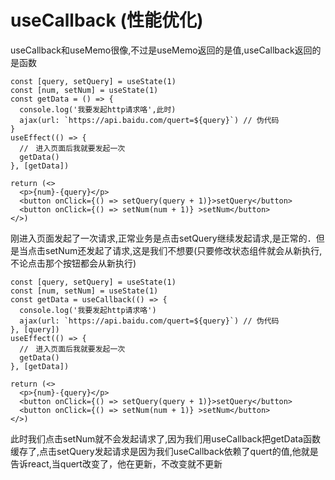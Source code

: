 # useCallback (性能优化)

useCallback和useMemo很像,不过是useMemo返回的是值,useCallback返回的是函数
```
const [query, setQuery] = useState(1)
const [num, setNum] = useState(1)
const getData = () => {
  console.log('我要发起http请求咯',此时)
  ajax(url: `https://api.baidu.com/quert=${query}`) // 伪代码
}
useEffect(() => {
  //　进入页面后我就要发起一次
  getData()
}, [getData])

return (<>
  <p>{num}-{query}</p>
  <button onClick={() => setQuery(query + 1)}>setQuery</button>
  <button onClick={() => setNum(num + 1)} >setNum</button>
</>)
```
刚进入页面发起了一次请求,正常业务是点击setQuery继续发起请求,是正常的．但是当点击setNum还发起了请求,这是我们不想要(只要修改状态组件就会从新执行,不论点击那个按钮都会从新执行)


```
const [query, setQuery] = useState(1)
const [num, setNum] = useState(1)
const getData = useCallback(() => {
  console.log('我要发起http请求咯')
  ajax(url: `https://api.baidu.com/quert=${query}`) // 伪代码
}, [query])
useEffect(() => {
  //　进入页面后我就要发起一次
  getData()
}, [getData])

return (<>
  <p>{num}-{query}</p>
  <button onClick={() => setQuery(query + 1)}>setQuery</button>
  <button onClick={() => setNum(num + 1)} >setNum</button>
</>)
```
此时我们点击setNum就不会发起请求了,因为我们用useCallback把getData函数缓存了,点击setQuery发起请求是因为我们useCallback依赖了quert的值,他就是告诉react,当quert改变了，他在更新，不改变就不更新

